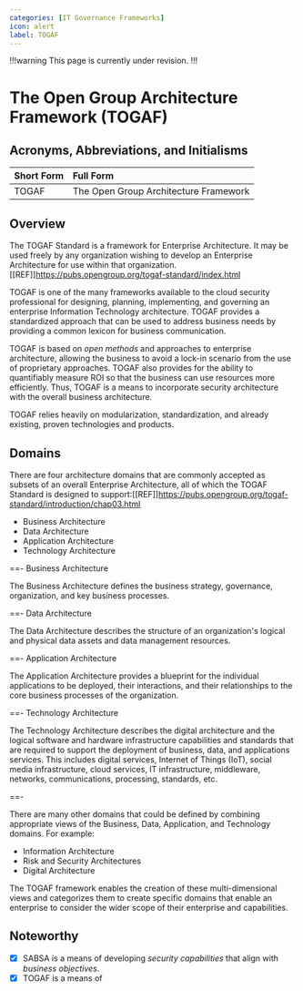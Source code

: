 ```yaml
---
categories: [IT Governance Frameworks]
icon: alert
label: TOGAF
---
```


!!!warning
This page is currently under revision.
!!!

# The Open Group Architecture Framework (TOGAF)

## Acronyms, Abbreviations, and Initialisms

Short Form | Full Form
:--- | :---
TOGAF | The Open Group Architecture Framework

## Overview

The TOGAF Standard is a framework for Enterprise Architecture. It may be used freely by any organization wishing to develop an Enterprise Architecture for use within that organization.[[REF]]https://pubs.opengroup.org/togaf-standard/index.html



TOGAF is one of the many frameworks available to the cloud security professional for designing, planning, implementing, and governing an enterprise Information Technology architecture. TOGAF provides a standardized approach that can be used to address business needs by providing a common lexicon for business communication.

TOGAF is based on *open methods* and approaches to enterprise architecture, allowing the business to avoid a lock-in scenario from the use of proprietary approaches. TOGAF also provides for the ability to quantifiably measure ROI so that the business can use resources more efficiently. Thus, TOGAF is a means to incorporate security architecture with the overall business architecture.

TOGAF relies heavily on modularization, standardization, and already existing, proven technologies and products.

## Domains

There are four architecture domains that are commonly accepted as subsets of an overall Enterprise Architecture, all of which the TOGAF Standard is designed to support:[[REF]]https://pubs.opengroup.org/togaf-standard/introduction/chap03.html

- Business Architecture
- Data Architecture
- Application Architecture
- Technology Architecture

==- Business Architecture

The Business Architecture defines the business strategy, governance, organization, and key business processes.

==- Data Architecture

The Data Architecture describes the structure of an organization's logical and physical data assets and data management resources.

==- Application Architecture

The Application Architecture provides a blueprint for the individual applications to be deployed, their interactions, and their relationships to the core business processes of the organization.

==- Technology Architecture

The Technology Architecture describes the digital architecture and the logical software and hardware infrastructure capabilities and standards that are required to support the deployment of business, data, and applications services. This includes digital services, Internet of Things (IoT), social media infrastructure, cloud services, IT infrastructure, middleware, networks, communications, processing, standards, etc.

==-

There are many other domains that could be defined by combining appropriate views of the Business, Data, Application, and Technology domains. For example:

- Information Architecture
- Risk and Security Architectures
- Digital Architecture

The TOGAF framework enables the creation of these multi-dimensional views and categorizes them to create specific domains that enable an enterprise to consider the wider scope of their enterprise and capabilities.

## Noteworthy

- [x] SABSA is a means of developing *security capabilities* that align with *business objectives*.
- [x] TOGAF is a means of 

## 